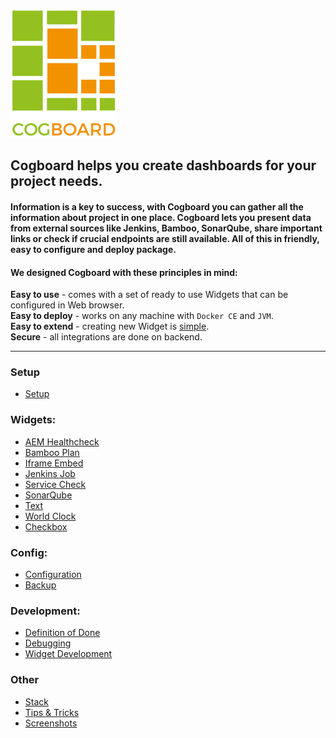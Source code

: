 ![logo](./images/logo.png)

## **Cogboard** helps you create dashboards for your project needs.

#### Information is a key to success, with Cogboard you can gather all the information about project in one place. Cogboard lets you present data from external sources like Jenkins, Bamboo, SonarQube, share important links or check if crucial endpoints are still available. All of this in friendly, easy to configure and deploy package.

#### We designed Cogboard with these principles in mind:

**Easy to use** - comes with a set of ready to use Widgets that can be configured in Web browser.  
**Easy to deploy** - works on any machine with `Docker CE` and `JVM`.  
**Easy to extend** - creating new Widget is [simple](./widget-development).  
**Secure** - all integrations are done on backend.

---

### Setup

- [Setup](./setup)

### Widgets:

- [AEM Healthcheck](./widget-aem-healtcheck)
- [Bamboo Plan](./widget-bamboo-plan)
- [Iframe Embed](./widget-iframe-embed)
- [Jenkins Job](./widget-jenkins-job)
- [Service Check](./widget-service-check)
- [SonarQube](./widget-sonarqube)
- [Text](./widget-text)
- [World Clock](./widget-world-clock)
- [Checkbox](./widget-checkbox)

### Config:

- [Configuration](./config)
- [Backup](./config-backup)

### Development:

- [Definition of Done](./dod)
- [Debugging](./debugging)
- [Widget Development](./widget-development)

### Other

- [Stack](./stack)
- [Tips & Tricks](./tips)
- [Screenshots](./screens)
